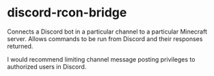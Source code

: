 # discord-rcon-bridge

Connects a Discord bot in a particular channel to a particular Minecraft server.
Allows commands to be run from Discord and their responses returned.

I would recommend limiting channel message posting privileges to authorized users
in Discord.